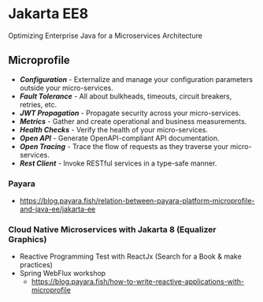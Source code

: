 # Jakarta EE8

Optimizing Enterprise Java for a Microservices Architecture

## Microprofile

  * ***Configuration*** - Externalize and manage your configuration parameters outside your micro-services.
  * ***Fault Tolerance*** - All about bulkheads, timeouts, circuit breakers, retries, etc.
  * ***JWT Propagation*** - Propagate security across your micro-services.
  * ***Metrics*** - Gather and create operational and business measurements.
  * ***Health Checks*** - Verify the health of your micro-services.
  * ***Open API*** - Generate OpenAPI-compliant API documentation.
  * ***Open Tracing*** - Trace the flow of requests as they traverse your micro-services.
  * ***Rest Client*** - Invoke RESTful services in a type-safe manner.

### Payara
  * https://blog.payara.fish/relation-between-payara-platform-microprofile-and-java-ee/jakarta-ee


### Cloud Native Microservices with Jakarta 8 (Equalizer Graphics)
  * Reactive Programming Test with ReactJx (Search for a Book & make practices)
  * Spring WebFlux workshop
    * https://blog.payara.fish/how-to-write-reactive-applications-with-microprofile
